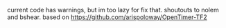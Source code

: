 current code has warnings, but im too lazy for fix that.
shoutouts to nolem and bshear.
based on https://github.com/arispoloway/OpenTimer-TF2
